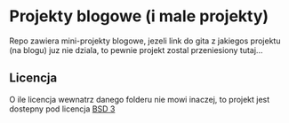 # Projekty blogowe (i male projekty)

Repo zawiera mini-projekty blogowe, jezeli link do gita z jakiegos projektu (na blogu) juz nie dziala, to pewnie projekt zostal przeniesiony tutaj...


## Licencja

O ile licencja wewnatrz danego folderu nie mowi inaczej, to projekt jest dostepny pod licencja [BSD 3](LICENSE)
